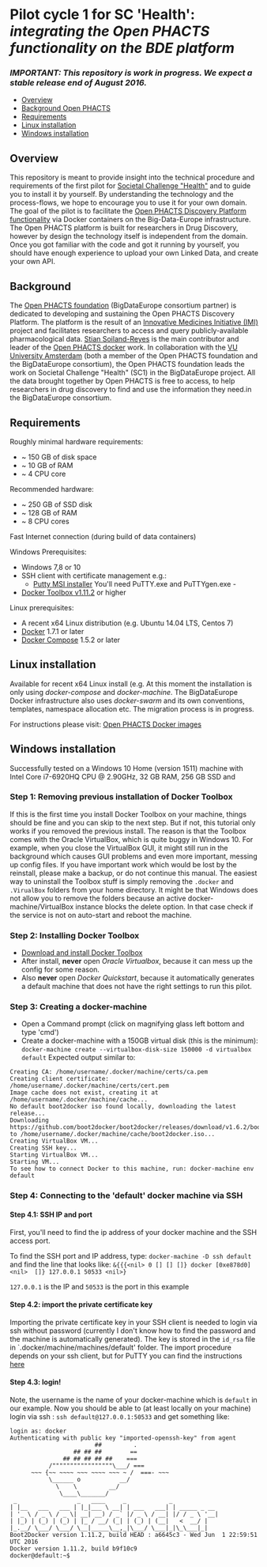 # Pilot cycle 1 for SC 'Health': _integrating the Open PHACTS functionality on the BDE platform_

### _IMPORTANT: This repository is work in progress. We expect a stable release end of August 2016._
* [Overview](#overview)
* [Background Open PHACTS](#background)
* [Requirements](#requirements)
* [Linux installation](#linux-installation)
* [Windows installation](#windows-installation)

## Overview
This repository is meant to provide insight into the technical procedure and requirements of the first pilot for [Societal Challenge "Health"](https://www.big-data-europe.eu/health/) and to guide you to install it by yourself. By understanding the technology and the process-flows, we hope to encourage you to use it for your own domain. The goal of the pilot is to facilitate the [Open PHACTS Discovery Platform functionality](https://dev.openphacts.org/) via Docker containers on the Big-Data-Europe infrastructure. The Open PHACTS platform is built for researchers in Drug Discovery, however by design the technology itself is independent from the domain. Once you got familiar with the code and got it running by yourself, you should have enough experience to upload your own Linked Data, and create your own API.



## Background
The [Open PHACTS foundation](http://www.openphactsfoundation.org/) (BigDataEurope consortium partner) is dedicated to developing and sustaining the Open PHACTS Discovery Platform. The platform is the result of an [Innovative Medicines Initiative (IMI)](http://www.openphactsfoundation.org/about/project-history/) project and facilitates researchers to access and query publicly-available pharmacological data. 
[Stian Soiland-Reyes](https://github.com/stain) is the main contributor and leader of the [Open PHACTS docker](https://github.com/openphacts/ops-docker) work.
In collaboration with the [VU University Amsterdam](http://www.vu.nl) (both a member of the Open PHACTS foundation and the BigDataEurope consortium), the Open PHACTS foundation leads the work on Societal Challenge "Health" (SC1) in the BigDataEurope project. 
All the data brought together by Open PHACTS is free to access, to help researchers in drug discovery to find and use the information they need.in the BigDataEurope consortium. 


## Requirements

Roughly minimal hardware requirements:
  - ~ 150 GB of disk space
  - ~ 10 GB of RAM
  - ~ 4 CPU core

Recommended hardware:
  - ~ 250 GB of SSD disk
  - ~ 128 GB of RAM
  - ~ 8 CPU cores

Fast Internet connection (during build of data containers)

Windows Prerequisites:
  - Windows 7,8 or 10
  - SSH client with certificate management e.g.:
    - [Putty MSI installer](https://the.earth.li/~sgtatham/putty/latest/x86/putty-0.67-installer.msi) You'll need PuTTY.exe and PuTTYgen.exe -
  - [Docker Toolbox v1.11.2](https://github.com/docker/toolbox/releases/download/v1.11.2/DockerToolbox-1.11.2.exe) or higher
  
Linux prerequisites:
  - A recent x64 Linux distribution (e.g. Ubuntu 14.04 LTS, Centos 7) 
  - [Docker](https://docs.docker.com/installation/#installation) 1.7.1 or later
  - [Docker Compose](http://docs.docker.com/compose/install/) 1.5.2 or later



## Linux installation
Available for recent x64 Linux install (e.g. 
At this moment the installation is only using _docker-compose_ and _docker-machine_. The BigDataEurope Docker infrastructure also uses _docker-swarm_ and its own conventions,  templates, namespace allocation etc. The migration process is in progress.

For instructions please visit: [Open PHACTS Docker images](https://github.com/openphacts/ops-docker)

## Windows installation
Successfully tested on a Windows 10 Home (version 1511) machine with Intel Core i7-6920HQ CPU @ 2.90GHz, 32 GB RAM, 256 GB SSD and 

### Step 1: Removing previous installation of Docker Toolbox

If this is the first time you install Docker Toolbox on your machine, things should be fine and you can skip to the next step. But if not, this tutorial only works if you removed the previous install. The reason is that the Toolbox comes with the Oracle VirtualBox, which is quite buggy in Windows 10. For example, when you close the VirtualBox GUI, it might still run in the background which causes GUI problems and even more important, messing up config files. 
If you have important work which would be lost by the reinstall, please make a backup, or do not continue this manual.
The easiest way to uninstall the Toolbox stuff is simply removing the `.docker` and `.VirualBox` folders from your home directory. It might be that Windows does not allow you to remove the folders because an active docker-machine/VirtualBox instance blocks the delete option. In that case check if the service is not on auto-start and reboot the machine.

### Step 2: Installing Docker Toolbox


  - [Download and install Docker Toolbox](https://www.docker.com/products/docker-toolbox)
  - After install, **never** open _Oracle Virtualbox_, because it can mess up the config for some reason. 
  - Also **never** open _Docker Quickstart_, because it automatically generates a default machine that does not have the right settings to run this pilot. 

### Step 3: Creating a docker-machine
  - Open a Command prompt (click on magnifying glass left bottom and type 'cmd')
  - Create a docker-machine with a 150GB virtual disk (this is the minimum): `docker-machine create --virtualbox-disk-size 150000 -d virtualbox default`
  Expected output similar to:
```
Creating CA: /home/username/.docker/machine/certs/ca.pem
Creating client certificate: /home/username/.docker/machine/certs/cert.pem
Image cache does not exist, creating it at /home/username/.docker/machine/cache...
No default boot2docker iso found locally, downloading the latest release...
Downloading https://github.com/boot2docker/boot2docker/releases/download/v1.6.2/boot2docker.iso to /home/username/.docker/machine/cache/boot2docker.iso...
Creating VirtualBox VM...
Creating SSH key...
Starting VirtualBox VM...
Starting VM...
To see how to connect Docker to this machine, run: docker-machine env default
```
### Step 4: Connecting to the 'default' docker machine via SSH

#### Step 4.1: SSH IP and port 
First, you'll need to find the ip address of your docker machine and the SSH access port.


To find the SSH port and IP address, type: `docker-machine -D ssh default` and find the line that looks like: `&{{{<nil> 0 [] [] []} docker [0xe878d0] <nil>  []} 127.0.0.1 50533 <nil>}`

`127.0.0.1` is the IP and `50533` is the port in this example

#### Step 4.2: import the private certificate key
Importing the private certificate key in your SSH client is needed to login via ssh without password (currently I don't know how to find the password and the machine is automatically generated). 
The key is stored in the `id_rsa` file in `.docker/machine/machines/default' folder.
The import procedure depends on your ssh client, but for PuTTY you can find the instructions [here](https://docs.docker.com/engine/installation/windows/#login-with-putty-instead-of-using-the-cmd)

#### Step 4.3: login!
Note, the username is the name of your docker-machine which is `default` in our example. Now you should be able to (at least locally on your machine) login via ssh : `ssh default@127.0.0.1:50533` and get something like: 
```
login as: docker
Authenticating with public key "imported-openssh-key" from agent
                        ##         .
                  ## ## ##        ==
               ## ## ## ## ##    ===
           /"""""""""""""""""\___/ ===
      ~~~ {~~ ~~~~ ~~~ ~~~~ ~~~ ~ /  ===- ~~~
           \______ o           __/
             \    \         __/
              \____\_______/
 _                 _   ____     _            _
| |__   ___   ___ | |_|___ \ __| | ___   ___| | _____ _ __
| '_ \ / _ \ / _ \| __| __) / _` |/ _ \ / __| |/ / _ \ '__|
| |_) | (_) | (_) | |_ / __/ (_| | (_) | (__|   <  __/ |
|_.__/ \___/ \___/ \__|_____\__,_|\___/ \___|_|\_\___|_|
Boot2Docker version 1.11.2, build HEAD : a6645c3 - Wed Jun  1 22:59:51 UTC 2016
Docker version 1.11.2, build b9f10c9
docker@default:~$ 
```










